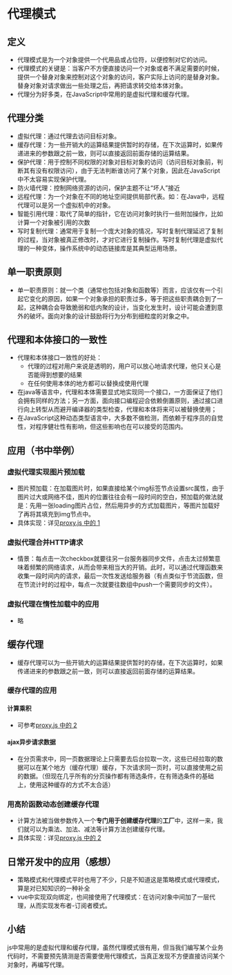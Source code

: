 # 代理模式

## 定义

- 代理模式是为一个对象提供一个代用品或占位符，以便控制对它的访问。
- 代理模式的关键是：当客户不方便直接访问一个对象或者不满足需要的时候，提供一个替身对象来控制对这个对象的访问，客户实际上访问的是替身对象。替身对象对请求做出一些处理之后，再把请求转交给本体对象。
- 代理分为好多类，在JavaScript中常用的是虚拟代理和缓存代理。

## 代理分类

- 虚拟代理：通过代理去访问目标对象。
- 缓存代理：为一些开销大的运算结果提供暂时的存储，在下次运算时，如果传递进来的参数跟之前一致，则可以直接返回前面存储的运算结果。
- 保护代理：用于控制不同权限的对象对目标对象的访问（访问目标对象前，判断其有没有权限访问），由于无法判断谁访问了某个对象，因此在JavaScript中不太容易实现保护代理。
- 防火墙代理：控制网络资源的访问，保护主题不让“坏人”接近
- 远程代理：为一个对象在不同的地址空间提供局部代表。如：在Java中，远程代理可以是另一个虚拟机中的对象。
- 智能引用代理：取代了简单的指针，它在访问对象时执行一些附加操作，比如计算一个对象被引用的次数
- 写时复制代理：通常用于复制一个庞大对象的情况，写时复制代理延迟了复制的过程，当对象被真正修改时，才对它进行复制操作。写时复制代理是虚拟代理的一种变体，操作系统中的动态链接库是其典型运用场景。

## 单一职责原则

- 单一职责原则：就一个类（通常也包括对象和函数等）而言，应该仅有一个引起它变化的原因，如果一个对象承担的职责过多，等于把这些职责耦合到了一起，这种耦合会导致脆弱和低内聚的设计，当变化发生时，设计可能会遭到意外的破坏。面向对象的设计鼓励将行为分布到细粒度的对象之中。

## 代理和本体接口的一致性

- 代理和本体接口一致性的好处：
  - 代理的过程对用户来说是透明的，用户可以放心地请求代理，他只关心是否能得到想要的结果
  - 在任何使用本体的地方都可以替换成使用代理
- 在java等语言中，代理和本体需要显式地实现同一个接口，一方面保证了他们会拥有同样的方法；另一方面，面向接口编程迎合依赖倒置原则，通过接口进行向上转型从而避开编译器的类型检查，代理和本体将来可以被替换使用；
- 在JavaScript这种动态类型语言中，大多数不做检测，而依赖于程序员的自觉性，对程序健壮性有影响，但这些影响也在可以接受的范围内。

## 应用（书中举例）

### 虚拟代理实现图片预加载

- 图片预加载：在加载图片时，如果直接给某个img标签节点设置src属性，由于图片过大或网络不佳，图片的位置往往会有一段时间的空白，预加载的做法就是：先用一张loading图片占位，然后用异步的方式加载图片，等图片加载好了再将其填充到img节点中。
- 具体实现：详见[proxy.js 中的 1](./proxy.js)

### 虚拟代理合并HTTP请求

- 情景：每点击一次checkbox就要往另一台服务器同步文件，点击太过频繁意味着频繁的网络请求，从而会带来相当大的开销。此时，可以通过代理函数来收集一段时间内的请求，最后一次性发送给服务器（有点类似于节流函数，但在节流计时的过程中，每点一次就要往数组中push一个需要同步的文件）。

### 虚拟代理在惰性加载中的应用

- 略

## 缓存代理

- 缓存代理可以为一些开销大的运算结果提供暂时的存储，在下次运算时，如果传递进来的参数跟之前一致，则可以直接返回前面存储的运算结果。

### 缓存代理的应用

#### 计算乘积

- 可参考[proxy.js 中的 2](./proxy.js)

#### ajax异步请求数据

- 在分页需求中，同一页数据理论上只需要去后台拉取一次，这些已经拉取的数据可以在某个地方（缓存代理）缓存，下次请求同一页时，可以直接使用之前的数据。（但现在几乎所有的分页操作都有筛选条件，在有筛选条件的基础上，使用这种缓存的方式不太合适）

### 用高阶函数动态创建缓存代理

- 计算方法被当做参数传入一个**专门用于创建缓存代理**的**工厂**中，这样一来，我们就可以为乘法、加法、减法等计算方法创建缓存代理。
- 具体实现：详见[proxy.js 中的 2](./proxy.js)
  
## 日常开发中的应用（感想）

- 策略模式和代理模式平时也用了不少，只是不知道这是策略模式或代理模式，算是对已知知识的一种补全
- vue中实现双向绑定，也间接使用了代理模式：在访问对象中间加了一层代理，从而实现发布者-订阅者模式。

## 小结

js中常用的是虚拟代理和缓存代理，虽然代理模式很有用，但当我们编写某个业务代码时，不需要预先猜测是否需要使用代理模式，当真正发现不方便直接访问某个对象时，再编写代理。
